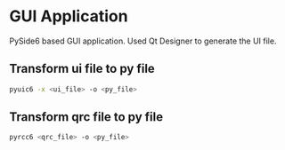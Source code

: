 # GUI Application
PySide6 based GUI application. Used Qt Designer to generate the UI file.

## Transform ui file to py file
```bash
pyuic6 -x <ui_file> -o <py_file>
```

## Transform qrc file to py file
```bash
pyrcc6 <qrc_file> -o <py_file>
```